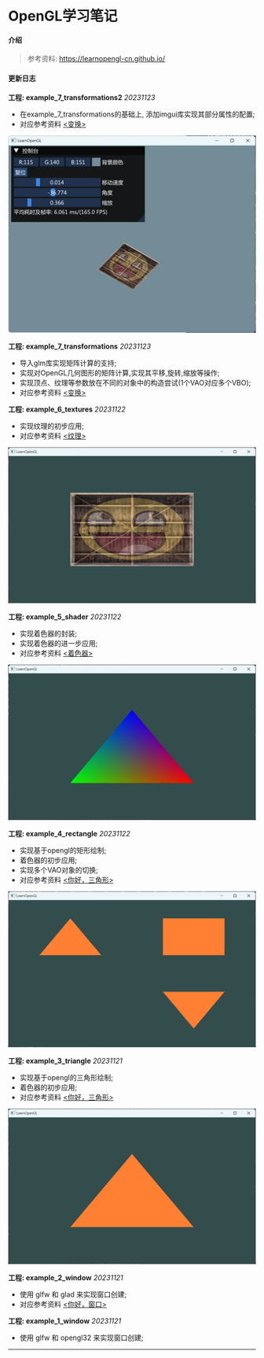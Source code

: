 # OpenGL学习笔记

#### 介绍
> 参考资料: https://learnopengl-cn.github.io/

####  更新日志



**工程: example_7_transformations2**  *20231123*

* 在example_7_transformations的基础上, 添加imgui库实现其部分属性的配置;
* 对应参考资料 [<变换>](https://learnopengl-cn.github.io/01%20Getting%20started/07%20Transformations/)

![example7](doc/example7.png)



**工程: example_7_transformations**  *20231123*

* 导入glm库实现矩阵计算的支持;
* 实现对OpenGL几何图形的矩阵计算,实现其平移,旋转,缩放等操作;
* 实现顶点、纹理等参数放在不同的对象中的构造尝试(1个VAO对应多个VBO);
* 对应参考资料 [<变换>](https://learnopengl-cn.github.io/01%20Getting%20started/07%20Transformations/)





**工程: example_6_textures**  *20231122*

* 实现纹理的初步应用;
* 对应参考资料 [<纹理>](https://learnopengl-cn.github.io/01%20Getting%20started/06%20Textures/)

![example6](doc/example6.png)



**工程: example_5_shader**  *20231122*

* 实现着色器的封装;
* 实现着色器的进一步应用;
* 对应参考资料 [<着色器>](https://learnopengl-cn.github.io/01%20Getting%20started/05%20Shaders/)

![example5](doc/example5.png)



**工程: example_4_rectangle**  *20231122*

* 实现基于opengl的矩形绘制;
* 着色器的初步应用;
* 实现多个VAO对象的切换;
* 对应参考资料 [<你好，三角形>](https://learnopengl-cn.github.io/01%20Getting%20started/04%20Hello%20Triangle/)

![example4](doc/example4.png)



**工程: example_3_triangle**  *20231121*

* 实现基于opengl的三角形绘制;
* 着色器的初步应用;
* 对应参考资料 [<你好，三角形>](https://learnopengl-cn.github.io/01%20Getting%20started/04%20Hello%20Triangle/) 

![example3](doc/example3.png)



**工程: example_2_window**  *20231121*

* 使用 glfw 和 glad 来实现窗口创建;
* 对应参考资料 [<你好，窗口>](https://learnopengl-cn.github.io/01%20Getting%20started/03%20Hello%20Window//)



**工程: example_1_window**  *20231121*

* 使用 glfw 和 opengl32 来实现窗口创建;

-------
